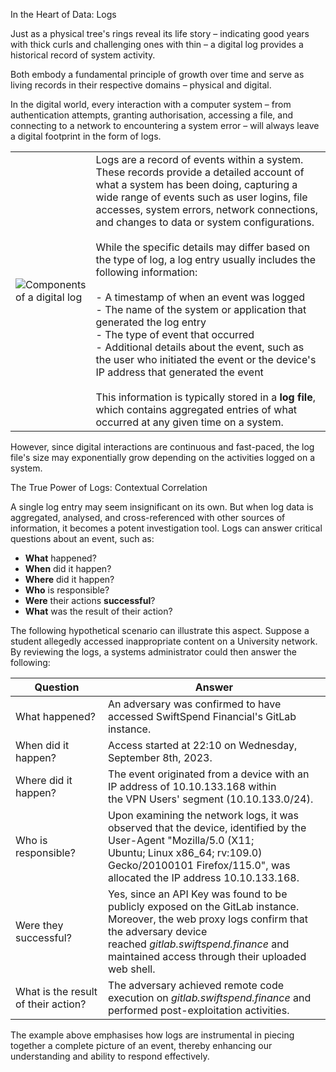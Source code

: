 In the Heart of Data: Logs

Just as a physical tree's rings reveal its life story – indicating good years with thick curls and challenging ones with thin – a digital log provides a historical record of system activity.

Both embody a fundamental principle of growth over time and serve as living records in their respective domains – physical and digital.

In the digital world, every interaction with a computer system – from authentication attempts, granting authorisation, accessing a file, and connecting to a network to encountering a system error – will always leave a digital footprint in the form of logs.

|   |   |
|---|---|
|![Components of a digital log](https://tryhackme-images.s3.amazonaws.com/user-uploads/63da722f2d207d0049da10b1/room-content/624b4e33606f8b0e1dc2ff887eb70c3f.svg)|Logs are a record of events within a system. These records provide a detailed account of what a system has been doing, capturing a wide range of events such as user logins, file accesses, system errors, network connections, and changes to data or system configurations.<br><br>While the specific details may differ based on the type of log, a log entry usually includes the following information:<br><br>- A timestamp of when an event was logged<br>- The name of the system or application that generated the log entry<br>- The type of event that occurred<br>- Additional details about the event, such as the user who initiated the event or the device's IP address that generated the event<br><br>This information is typically stored in a **log file**, which contains aggregated entries of what occurred at any given time on a system.|

However, since digital interactions are continuous and fast-paced, the log file's size may exponentially grow depending on the activities logged on a system.

The True Power of Logs: Contextual Correlation

A single log entry may seem insignificant on its own. But when log data is aggregated, analysed, and cross-referenced with other sources of information, it becomes a potent investigation tool. Logs can answer critical questions about an event, such as:

- **What** happened?
- **When** did it happen?
- **Where** did it happen?
- **Who** is responsible?
- **Were** their actions **successful**?
- **What** was the result of their action?

The following hypothetical scenario can illustrate this aspect. Suppose a student allegedly accessed inappropriate content on a University network. By reviewing the logs, a systems administrator could then answer the following:

|Question|Answer|
|---|---|
|What happened?|An adversary was confirmed to have accessed SwiftSpend Financial's GitLab instance.|
|When did it happen?|Access started at 22:10 on Wednesday, September 8th, 2023.|
|Where did it happen?|The event originated from a device with an IP address of 10.10.133.168 within the VPN Users' segment (10.10.133.0/24).|
|Who is responsible?|Upon examining the network logs, it was observed that the device, identified by the User-Agent "Mozilla/5.0 (X11; Ubuntu; Linux x86_64; rv:109.0) Gecko/20100101 Firefox/115.0", was allocated the IP address 10.10.133.168.|
|Were they successful?|Yes, since an API Key was found to be publicly exposed on the GitLab instance. Moreover, the web proxy logs confirm that the adversary device reached _gitlab.swiftspend.finance_ and maintained access through their uploaded web shell.|
|What is the result of their action?|The adversary achieved remote code execution on _gitlab.swiftspend.finance_ and performed post-exploitation activities.|

The example above emphasises how logs are instrumental in piecing together a complete picture of an event, thereby enhancing our understanding and ability to respond effectively.


